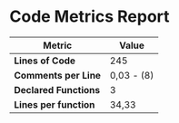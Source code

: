 # Code Metrics Report

| Metric                          | Value       |
|---------------------------------|-------------|
| **Lines of Code**               | 245         |
| **Comments per Line**           | 0,03 - (8)  |
| **Declared Functions**          | 3           |
| **Lines per function**          | 34,33       |


